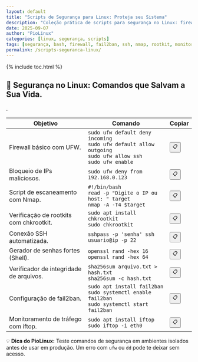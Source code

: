 ```yaml
---
layout: default
title: "Scripts de Segurança para Linux: Proteja seu Sistema"
description: "Coleção prática de scripts para segurança no Linux: firewall, bloqueio de IP, detecção de rootkits, SSH seguro, fail2ban, nmap."
date: 2025-09-07
author: "PioLinux"
categories: [linux, segurança, scripts]
tags: [segurança, bash, firewall, fail2ban, ssh, nmap, rootkit, monitoramento]
permalink: /scripts-seguranca-linux/
---
```




{% include toc.html %}



<section>
<h2>🐧 Segurança no Linux: Comandos que Salvam a Sua Vida.</h2>


.

<table class="evergreen-table">
  <thead>
    <tr>
      <th>Objetivo</th>
      <th>Comando</th>
      <th>Copiar</th>
    </tr>
  </thead>
  <tbody>
    <tr>
      <td data-label="Objetivo">Firewall básico com UFW.</td>
      <td data-label="Comando"><code>sudo ufw default deny incoming
sudo ufw default allow outgoing
sudo ufw allow ssh
sudo ufw enable</code></td>
      <td data-label="Copiar"><button class="copy-btn" data-cmd="sudo ufw default deny incoming%0Asudo ufw default allow outgoing%0Asudo ufw allow ssh%0Asudo ufw enable">📋</button></td>
    </tr>
    <tr>
      <td data-label="Objetivo">Bloqueio de IPs maliciosos.</td>
      <td data-label="Comando"><code>sudo ufw deny from 192.168.0.123</code></td>
      <td data-label="Copiar"><button class="copy-btn" data-cmd="sudo ufw deny from 192.168.0.123">📋</button></td>
    </tr>
    <tr>
      <td data-label="Objetivo">Script de escaneamento com Nmap.</td>
      <td data-label="Comando"><code>#!/bin/bash
read -p "Digite o IP ou host: " target
nmap -A -T4 $target</code></td>
      <td data-label="Copiar"><button class="copy-btn" data-cmd="#!/bin/bash%0Aread -p &quot;Digite o IP ou host: &quot; target%0Anmap -A -T4 $target">📋</button></td>
    </tr>
    <tr>
      <td data-label="Objetivo">Verificação de rootkits com chkrootkit.</td>
      <td data-label="Comando"><code>sudo apt install chkrootkit
sudo chkrootkit</code></td>
      <td data-label="Copiar"><button class="copy-btn" data-cmd="sudo apt install chkrootkit%0Asudo chkrootkit">📋</button></td>
    </tr>
    <tr>
      <td data-label="Objetivo">Conexão SSH automatizada.</td>
      <td data-label="Comando"><code>sshpass -p 'senha' ssh usuario@ip -p 22</code></td>
      <td data-label="Copiar"><button class="copy-btn" data-cmd="sshpass -p 'senha' ssh usuario@ip -p 22">📋</button></td>
    </tr>
    <tr>
      <td data-label="Objetivo">Gerador de senhas fortes (Shell).</td>
      <td data-label="Comando"><code>openssl rand -hex 16
openssl rand -hex 64</code></td>
      <td data-label="Copiar"><button class="copy-btn" data-cmd="openssl rand -hex 16%0Aopenssl rand -hex 64">📋</button></td>
    </tr>
    <tr>
      <td data-label="Objetivo">Verificador de integridade de arquivos.</td>
      <td data-label="Comando"><code>sha256sum arquivo.txt > hash.txt
sha256sum -c hash.txt</code></td>
      <td data-label="Copiar"><button class="copy-btn" data-cmd="sha256sum arquivo.txt > hash.txt%0Asha256sum -c hash.txt">📋</button></td>
    </tr>
    <tr>
      <td data-label="Objetivo">Configuração de fail2ban.</td>
      <td data-label="Comando"><code>sudo apt install fail2ban
sudo systemctl enable fail2ban
sudo systemctl start fail2ban</code></td>
      <td data-label="Copiar"><button class="copy-btn" data-cmd="sudo apt install fail2ban%0Asudo systemctl enable fail2ban%0Asudo systemctl start fail2ban">📋</button></td>
    </tr>
    <tr>
      <td data-label="Objetivo">Monitoramento de tráfego com iftop.</td>
      <td data-label="Comando"><code>sudo apt install iftop
sudo iftop -i eth0</code></td>
      <td data-label="Copiar"><button class="copy-btn" data-cmd="sudo apt install iftop%0Asudo iftop -i eth0">📋</button></td>
    </tr>
  </tbody>
</table>

<!-- Dica final (opcional, mas recomendada) -->
<div class="dica-final">
  💡 <strong>Dica do PioLinux:</strong> Teste comandos de segurança em ambientes isolados antes de usar em produção. Um erro com <code>ufw</code> ou <code>dd</code> pode te deixar sem acesso. 
</div>


</section>




